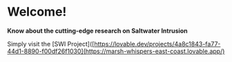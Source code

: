 # Welcome! 


**Know about the cutting-edge research on Saltwater Intrusion**

Simply visit the [SWI Project]([https://lovable.dev/projects/4a8c1843-fa77-44d1-8890-f00df26f1030](https://marsh-whispers-east-coast.lovable.app/)
